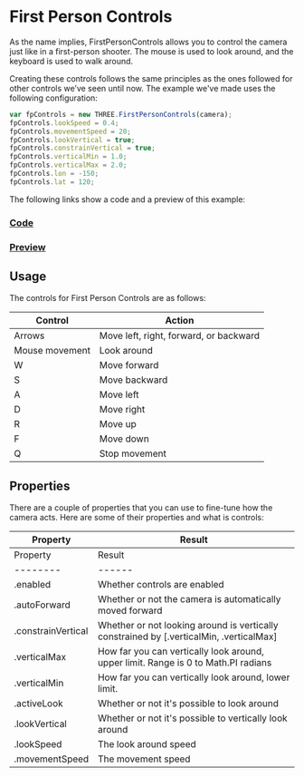 # First Person Controls

As the name implies, FirstPersonControls allows you to control the camera just
like in a first-person shooter. The mouse is used to look around, and the
keyboard is used to walk around.

Creating these controls follows the same principles as the ones followed for
other controls we’ve seen until now. The example we've made uses the
following configuration:

```js
var fpControls = new THREE.FirstPersonControls(camera);
fpControls.lookSpeed = 0.4;
fpControls.movementSpeed = 20;
fpControls.lookVertical = true;
fpControls.constrainVertical = true;
fpControls.verticalMin = 1.0;
fpControls.verticalMax = 2.0;
fpControls.lon = -150;
fpControls.lat = 120;
```

The following links show a code and a preview of this example:

<a href="https://github.com/cg2021c/threejs-presentation-diamonds/blob/main/Learn-Three.js-Third-Edition-master/src/chapter-09/06-first-person-camera.html"><h3>Code</h3></a>

<a href="https://cg2021c.github.io/threejs-presentation-diamonds/Learn-Three.js-Third-Edition-master/src/chapter-09/06-first-person-camera.html"><h3>Preview</h3></a>

## Usage

The controls for First Person Controls are as follows:

|Control|Action|
|-------|------|
|Arrows|Move left, right, forward, or backward|
|Mouse movement|Look around|
|W|Move forward|
|S|Move backward|
|A|Move left|
|D|Move right|
|R|Move up|
|F|Move down|
|Q|Stop movement|

## Properties

There are a couple of properties that you can use to fine-tune how the camera acts. Here are some of their properties and what is controls:

|Property|Result|
|--------|------|
|Property|Result|
|--------|------|
|.enabled|Whether controls are enabled|
|.autoForward|Whether or not the camera is automatically moved forward|
|.constrainVertical|Whether or not looking around is vertically constrained by [.verticalMin, .verticalMax]|
|.verticalMax|How far you can vertically look around, upper limit. Range is 0 to Math.PI radians|
|.verticalMin|How far you can vertically look around, lower limit.|
|.activeLook|Whether or not it's possible to look around|
|.lookVertical|Whether or not it's possible to vertically look around|
|.lookSpeed|The look around speed|
|.movementSpeed|The movement speed|
